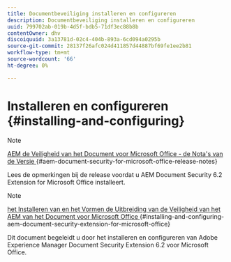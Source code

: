 ```yaml
---
title: Documentbeveiliging installeren en configureren
description: Documentbeveiliging installeren en configureren
uuid: 799702ab-019b-4d5f-bdb5-71df3ec88b8b
contentOwner: dhv
discoiquuid: 3a13781d-02c4-404b-893a-6cd094a0295b
source-git-commit: 28137f26afc024d411857d44887bf69fe1ee2b81
workflow-type: tm+mt
source-wordcount: '66'
ht-degree: 0%

---
```



# Installeren en configureren {#installing-and-configuring}

>[!NOTE]
>
>[ AEM de Veiligheid van het Document voor Microsoft Office - de Nota&#39;s van de Versie ](../document-security-extension-release-notes.md) {#aem-document-security-for-microsoft-office-release-notes}
>
>Lees de opmerkingen bij de release voordat u AEM Document Security 6.2 Extension for Microsoft Office installeert.

>[!NOTE]
>
>[ het Installeren van en het Vormen de Uitbreiding van de Veiligheid van het AEM van het Document voor Microsoft Office ](../installing-configuring-aemdsext.md) {#installing-and-configuring-aem-document-security-extension-for-microsoft-office}
>
>Dit document begeleidt u door het installeren en configureren van Adobe Experience Manager Document Security Extension 6.2 voor Microsoft Office.

